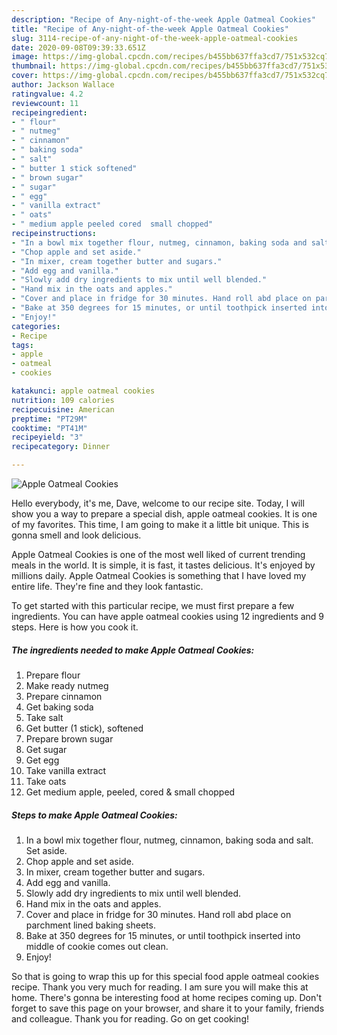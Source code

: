 ```yaml
---
description: "Recipe of Any-night-of-the-week Apple Oatmeal Cookies"
title: "Recipe of Any-night-of-the-week Apple Oatmeal Cookies"
slug: 3114-recipe-of-any-night-of-the-week-apple-oatmeal-cookies
date: 2020-09-08T09:39:33.651Z
image: https://img-global.cpcdn.com/recipes/b455bb637ffa3cd7/751x532cq70/apple-oatmeal-cookies-recipe-main-photo.jpg
thumbnail: https://img-global.cpcdn.com/recipes/b455bb637ffa3cd7/751x532cq70/apple-oatmeal-cookies-recipe-main-photo.jpg
cover: https://img-global.cpcdn.com/recipes/b455bb637ffa3cd7/751x532cq70/apple-oatmeal-cookies-recipe-main-photo.jpg
author: Jackson Wallace
ratingvalue: 4.2
reviewcount: 11
recipeingredient:
- " flour"
- " nutmeg"
- " cinnamon"
- " baking soda"
- " salt"
- " butter 1 stick softened"
- " brown sugar"
- " sugar"
- " egg"
- " vanilla extract"
- " oats"
- " medium apple peeled cored  small chopped"
recipeinstructions:
- "In a bowl mix together flour, nutmeg, cinnamon, baking soda and salt. Set aside."
- "Chop apple and set aside."
- "In mixer, cream together butter and sugars."
- "Add egg and vanilla."
- "Slowly add dry ingredients to mix until well blended."
- "Hand mix in the oats and apples."
- "Cover and place in fridge for 30 minutes. Hand roll abd place on parchment lined baking sheets."
- "Bake at 350 degrees for 15 minutes, or until toothpick inserted into middle of cookie comes out clean."
- "Enjoy!"
categories:
- Recipe
tags:
- apple
- oatmeal
- cookies

katakunci: apple oatmeal cookies 
nutrition: 109 calories
recipecuisine: American
preptime: "PT29M"
cooktime: "PT41M"
recipeyield: "3"
recipecategory: Dinner

---
```



![Apple Oatmeal Cookies](https://img-global.cpcdn.com/recipes/b455bb637ffa3cd7/751x532cq70/apple-oatmeal-cookies-recipe-main-photo.jpg)

Hello everybody, it's me, Dave, welcome to our recipe site. Today, I will show you a way to prepare a special dish, apple oatmeal cookies. It is one of my favorites. This time, I am going to make it a little bit unique. This is gonna smell and look delicious.

Apple Oatmeal Cookies is one of the most well liked of current trending meals in the world. It is simple, it is fast, it tastes delicious. It's enjoyed by millions daily. Apple Oatmeal Cookies is something that I have loved my entire life. They're fine and they look fantastic.




To get started with this particular recipe, we must first prepare a few ingredients. You can have apple oatmeal cookies using 12 ingredients and 9 steps. Here is how you cook it.

<!--inarticleads1-->

##### The ingredients needed to make Apple Oatmeal Cookies:

1. Prepare  flour
1. Make ready  nutmeg
1. Prepare  cinnamon
1. Get  baking soda
1. Take  salt
1. Get  butter (1 stick), softened
1. Prepare  brown sugar
1. Get  sugar
1. Get  egg
1. Take  vanilla extract
1. Take  oats
1. Get  medium apple, peeled, cored &amp; small chopped




<!--inarticleads2-->

##### Steps to make Apple Oatmeal Cookies:

1. In a bowl mix together flour, nutmeg, cinnamon, baking soda and salt. Set aside.
1. Chop apple and set aside.
1. In mixer, cream together butter and sugars.
1. Add egg and vanilla.
1. Slowly add dry ingredients to mix until well blended.
1. Hand mix in the oats and apples.
1. Cover and place in fridge for 30 minutes. Hand roll abd place on parchment lined baking sheets.
1. Bake at 350 degrees for 15 minutes, or until toothpick inserted into middle of cookie comes out clean.
1. Enjoy!




So that is going to wrap this up for this special food apple oatmeal cookies recipe. Thank you very much for reading. I am sure you will make this at home. There's gonna be interesting food at home recipes coming up. Don't forget to save this page on your browser, and share it to your family, friends and colleague. Thank you for reading. Go on get cooking!
